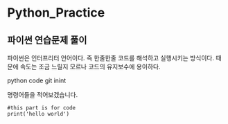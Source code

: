 # Python_Practice

## 파이썬 연습문제 풀이

파이썬은 인터프리터 언어이다.
즉 한줄한줄 코드를 해석하고 실행시키는 방식이다.
때문에 속도는 조금 느릴지 모르나 코드의 유지보수에 용이하다.

python code
git inint
 
명령어들을 적어보겠습니다.

```
#this part is for code 
print('hello world')


```
